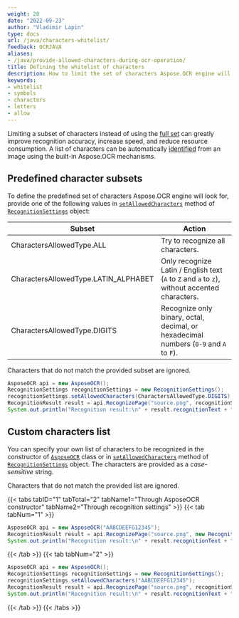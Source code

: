 ```yaml
---
weight: 20
date: "2022-09-23"
author: "Vladimir Lapin"
type: docs
url: /java/characters-whitelist/
feedback: OCRJAVA
aliases:
- /java/provide-allowed-characters-during-ocr-operation/
title: Defining the whitelist of characters
description: How to limit the set of characters Aspose.OCR engine will look for.
keywords:
- whitelist
- symbols
- characters
- letters
- allow
---
```


Limiting a subset of characters instead of using the [full set](/ocr/java/recognition-languages/) can greatly improve recognition accuracy, increase speed, and reduce resource consumption. A list of characters can be automatically [identified](/ocr/java/characters-identify/) from an image using the built-in Aspose.OCR mechanisms.

## Predefined character subsets

To define the predefined set of characters Aspose.OCR engine will look for, provide one of the following values in [`setAllowedCharacters`](https://reference.aspose.com/ocr/java/com.aspose.ocr/RecognitionSettings#setAllowedCharacters-com.aspose.ocr.CharactersAllowedType-) method of [`RecognitionSettings`](https://reference.aspose.com/ocr/java/com.aspose.ocr/RecognitionSettings) object:

Subset | Action
------ | ------
CharactersAllowedType.ALL | Try to recognize all characters.
CharactersAllowedType.LATIN_ALPHABET | Only recognize Latin / English text (`A` to `Z` and `a` to `z`), without accented characters. 
CharactersAllowedType.DIGITS | Recognize only binary, octal, decimal, or hexadecimal numbers (`0-9` and `A` to `F`).

Characters that do not match the provided subset are ignored.

```java
AsposeOCR api = new AsposeOCR();
RecognitionSettings recognitionSettings = new RecognitionSettings();
recognitionSettings.setAllowedCharacters(CharactersAllowedType.DIGITS);
RecognitionResult result = api.RecognizePage("source.png", recognitionSettings);
System.out.println("Recognition result:\n" + result.recognitionText + "\n\n");
```

## Custom characters list

You can specify your own list of characters to be recognized in the constructor of [`AsposeOCR`](https://reference.aspose.com/ocr/java/com.aspose.ocr/AsposeOCR#AsposeOCR--) class or in [`setAllowedCharacters`](https://reference.aspose.com/ocr/java/com.aspose.ocr/RecognitionSettings#setAllowedCharacters-com.aspose.ocr.CharactersAllowedType-) method of [`RecognitionSettings`](https://reference.aspose.com/ocr/java/com.aspose.ocr/RecognitionSettings) object. The characters are provided as a _case-sensitive_ string.

Characters that do not match the provided list are ignored.

{{< tabs tabID="1" tabTotal="2" tabName1="Through AsposeOCR constructor" tabName2="Through recognition settings" >}}
{{< tab tabNum="1" >}}
```java
AsposeOCR api = new AsposeOCR("AÁBCDEÉFG12345");
RecognitionResult result = api.RecognizePage("source.png", new RecognitionSettings());
System.out.println("Recognition result:\n" + result.recognitionText + "\n\n");
```
{{< /tab >}}
{{< tab tabNum="2" >}}
```java
AsposeOCR api = new AsposeOCR();
RecognitionSettings recognitionSettings = new RecognitionSettings();
recognitionSettings.setAllowedCharacters("AÁBCDEÉFG12345");
RecognitionResult result = api.RecognizePage("source.png", recognitionSettings);
System.out.println("Recognition result:\n" + result.recognitionText + "\n\n");
```
{{< /tab >}}
{{< /tabs >}}
